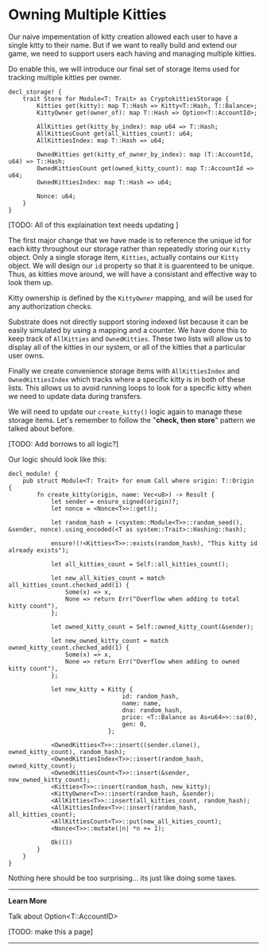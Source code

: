 Owning Multiple Kitties
===

Our naive impementation of kitty creation allowed each user to have a single kitty to their name. But if we want to really build and extend our game, we need to support users each having and managing multiple kitties.

Do enable this, we will introduce our final set of storage items used for tracking multiple kitties per owner.

```
decl_storage! {
    trait Store for Module<T: Trait> as CryptokittiesStorage {
        Kitties get(kitty): map T::Hash => Kitty<T::Hash, T::Balance>;
        KittyOwner get(owner_of): map T::Hash => Option<T::AccountId>;

        AllKitties get(kitty_by_index): map u64 => T::Hash;
        AllKittiesCount get(all_kitties_count): u64;
        AllKittiesIndex: map T::Hash => u64;

        OwnedKitties get(kitty_of_owner_by_index): map (T::AccountId, u64) => T::Hash;
        OwnedKittiesCount get(owned_kitty_count): map T::AccountId => u64;
        OwnedKittiesIndex: map T::Hash => u64;
        
        Nonce: u64;
    }
}
```

[TODO: All of this explaination text needs updating ]

The first major change that we have made is to reference the unique id for each kitty throughout our storage rather than repeatedly storing our `Kitty` object. Only a single storage item, `Kitties`, actually contains our `Kitty` object. We will design our `id` property so that it is guarenteed to be unique. Thus, as kitties move around, we will have a consistant and effective way to look them up.

Kitty ownership is defined by the `KittyOwner` mapping, and will be used for any authorization checks.

Substrate does not directly support storing indexed list because it can be easily simulated by using a mapping and a counter. We have done this to keep track of `AllKitties` and `OwnedKitties`. These two lists will allow us to display all of the kitties in our system, or all of the kitties that a particular user owns.

Finally we create convenience storage items with `AllKittiesIndex` and `OwnedKittiesIndex` which tracks where a specific kitty is in both of these lists. This allows us to avoid running loops to look for a specific kitty when we need to update data during transfers.

We will need to update our `create_kitty()` logic again to manage these storage items. Let's remember to follow the "**check, then store**" pattern we talked about before.

[TODO: Add borrows to all logic?]

Our logic should look like this:

```
decl_module! {
    pub struct Module<T: Trait> for enum Call where origin: T::Origin {
        fn create_kitty(origin, name: Vec<u8>) -> Result {
            let sender = ensure_signed(origin)?;
            let nonce = <Nonce<T>>::get();

            let random_hash = (<system::Module<T>>::random_seed(), &sender, nonce).using_encoded(<T as system::Trait>::Hashing::hash);

            ensure!(!<Kitties<T>>::exists(random_hash), "This kitty id already exists");

            let all_kitties_count = Self::all_kitties_count();

            let new_all_kities_count = match all_kitties_count.checked_add(1) {
                Some(x) => x,
                None => return Err("Overflow when adding to total kitty count"),
            };

            let owned_kitty_count = Self::owned_kitty_count(&sender);

            let new_owned_kitty_count = match owned_kitty_count.checked_add(1) {
                Some(x) => x,
                None => return Err("Overflow when adding to owned kitty count"),
            };

            let new_kitty = Kitty {
                                id: random_hash,
                                name: name,
                                dna: random_hash,
                                price: <T::Balance as As<u64>>::sa(0),
                                gen: 0,
                            };

            <OwnedKitties<T>>::insert((sender.clone(), owned_kitty_count), random_hash);
            <OwnedKittiesIndex<T>>::insert(random_hash, owned_kitty_count);
            <OwnedKittiesCount<T>>::insert(&sender, new_owned_kitty_count);
            <Kitties<T>>::insert(random_hash, new_kitty);
            <KittyOwner<T>>::insert(random_hash, &sender);
            <AllKitties<T>>::insert(all_kitties_count, random_hash);
            <AllKittiesIndex<T>>::insert(random_hash, all_kitties_count);
            <AllKittiesCount<T>>::put(new_all_kities_count);
            <Nonce<T>>::mutate(|n| *n += 1);

            Ok(())
        }
    }
}
```

Nothing here should be too surprising... its just like doing some taxes.

---
**Learn More**

Talk about Option<T::AccountID>

[TODO: make this a page]

---